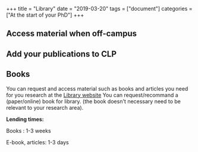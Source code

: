 +++
title =  "Library"
date  = "2019-03-20"
tags = ["document"]
categories = ["At the start of your PhD"]
+++

## Access material when off-campus

## Add your publications to CLP

## Books
You can request and access material such as books and articles you need for you research at the [Library website](http://www.lib.chalmers.se/en/search/purchase-suggestions-and-interlibrary-loans/) 
You can request/recommand a (paper/online) book for library. (the book doesn't necessary need to be relevant to your research area).


**Lending times:**

Books : 1-3 weeks 

E-book, articles: 1-3 days
